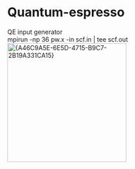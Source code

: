 # Quantum-espresso
QE input generator           
mpirun -np 36 pw.x -in scf.in | tee scf.out
<img width="269" alt="{A46C9A5E-6E5D-4715-B9C7-2B19A331CA15}" src="https://github.com/user-attachments/assets/f5e098df-c77e-42e1-b1e8-5f6117b38235">



